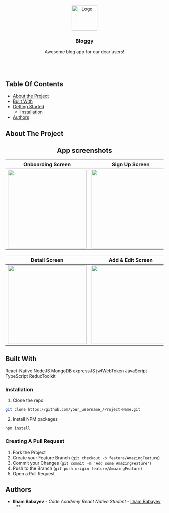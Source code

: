 <br/>
<p align="center">
  <a href="https://github.com/ShaanCoding/ReadME-Generator">
    <img src="https://firebasestorage.googleapis.com/v0/b/code-academy-a4b31.appspot.com/o/images%2Fbloggy.png?alt=media&token=36155605-0a73-4e3a-afec-2c0b0bc4e3cf&_gl=1*iuru2h*_ga*MjA4MTE4Mjc0My4xNjg2NTA3NzIy*_ga_CW55HF8NVT*MTY4NjY0MDMwNy44LjEuMTY4NjY0MDM0NS4wLjAuMA.." alt="Logo" width="80" height="80">
  </a>

  <h3 align="center">Bloggy</h3>

  <p align="center">
    Awesome blog app for our dear users!
    <br/>
    <br/>
    <br/>
    <br/>
  </p>
</p>



## Table Of Contents

* [About the Project](#about-the-project)
* [Built With](#built-with)
* [Getting Started](#getting-started)
  * [Installation](#installation)
* [Authors](#authors)

## About The Project
<div align="center">
  <h2>App screenshots</h2>
</div>

  | Onboarding Screen | Sign Up Screen | Login Screen | Main Screen |
|:-----------------:|:-----------:|:--------------:|:--------------:|
|<img src="https://firebasestorage.googleapis.com/v0/b/code-academy-a4b31.appspot.com/o/images%2FScreenshot_1686716175.png?alt=media&token=d28cab01-409b-493f-9630-14aeb0ab823c" width="250">|<img src="https://firebasestorage.googleapis.com/v0/b/code-academy-a4b31.appspot.com/o/images%2FScreenshot_1686716185.png?alt=media&token=63e05f9f-ae12-4495-8f49-5b7f4650cc0e" width="250">|<img src="https://firebasestorage.googleapis.com/v0/b/code-academy-a4b31.appspot.com/o/images%2FScreenshot_1686716191.png?alt=media&token=8dbf00f6-3e0f-41f2-b9f5-6f8be30b1f52" width="250">|<img src="https://firebasestorage.googleapis.com/v0/b/code-academy-a4b31.appspot.com/o/images%2FScreenshot_1686716213.png?alt=media&token=ea0b66db-d9cb-4d8a-a004-d5fd6b721f71" width="250">|

| Detail Screen |  Add & Edit Screen | Settings Screen | Main Dark Mode |
|:--------------:|:--------------:|:--------------:|:--------------:|
|<img src="https://firebasestorage.googleapis.com/v0/b/code-academy-a4b31.appspot.com/o/images%2FScreenshot_1686718159.png?alt=media&token=03a25d9b-b16e-4fa7-becd-6ea226628164" width="250">|<img src="https://firebasestorage.googleapis.com/v0/b/code-academy-a4b31.appspot.com/o/images%2FScreenshot_1686716217.png?alt=media&token=1c0128d4-ecab-4b62-b5f7-2e71707bf9fe" width="250">|<img src="https://firebasestorage.googleapis.com/v0/b/code-academy-a4b31.appspot.com/o/images%2FScreenshot_1686716218.png?alt=media&token=20c2e0ec-e3b3-442b-9ea8-f81df235f1d8" width="250">|<img src="https://firebasestorage.googleapis.com/v0/b/code-academy-a4b31.appspot.com/o/images%2FScreenshot_1686640507.png?alt=media&token=b0a3cbc2-4d89-412c-ace2-a092b8788f48" width="250">

## Built With

React-Native
NodeJS
MongoDB
expressJS
jwtWebToken
JavaScript
TypeScript
ReduxToolkit

### Installation

1. Clone the repo

```sh
git clone https://github.com/your_username_/Project-Name.git
```

2. Install NPM packages

```sh
npm install
```








### Creating A Pull Request

1. Fork the Project
2. Create your Feature Branch (`git checkout -b feature/AmazingFeature`)
3. Commit your Changes (`git commit -m 'Add some AmazingFeature'`)
4. Push to the Branch (`git push origin feature/AmazingFeature`)
5. Open a Pull Request

## Authors

* **Ilham Babayev** - *Code Academy React Native Student* - [Ilham Babayev](https://github.com/Babayev03) - **
